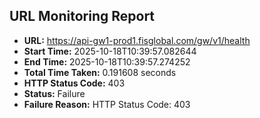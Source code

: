 ## URL Monitoring Report

- **URL:** https://api-gw1-prod1.fisglobal.com/gw/v1/health
- **Start Time:** 2025-10-18T10:39:57.082644
- **End Time:** 2025-10-18T10:39:57.274252
- **Total Time Taken:** 0.191608 seconds
- **HTTP Status Code:** 403
- **Status:** Failure
- **Failure Reason:** HTTP Status Code: 403
